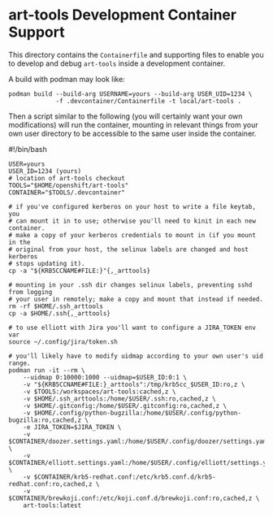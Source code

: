 # art-tools Development Container Support

This directory contains the `Containerfile` and supporting files to enable you
to develop and debug `art-tools` inside a development container.

A build with podman may look like:

    podman build --build-arg USERNAME=yours --build-arg USER_UID=1234 \
                 -f .devcontainer/Containerfile -t local/art-tools .

Then a script similar to the following (you will certainly want your own modifications)
will run the container, mounting in relevant things from your own user directory to be
accessible to the same user inside the container.

#!/bin/bash

    USER=yours
    USER_ID=1234 (yours)
    # location of art-tools checkout
    TOOLS="$HOME/openshift/art-tools"
    CONTAINER="$TOOLS/.devcontainer"

    # if you've configured kerberos on your host to write a file keytab, you
    # can mount it in to use; otherwise you'll need to kinit in each new container.
    # make a copy of your kerberos credentials to mount in (if you mount in the
    # original from your host, the selinux labels are changed and host kerberos
    # stops updating it).
    cp -a "${KRB5CCNAME#FILE:}"{,_arttools}

    # mounting in your .ssh dir changes selinux labels, preventing sshd from logging
    # your user in remotely; make a copy and mount that instead if needed.
    rm -rf $HOME/.ssh_arttools
    cp -a $HOME/.ssh{,_arttools}

    # to use elliott with Jira you'll want to configure a JIRA_TOKEN env var
    source ~/.config/jira/token.sh

    # you'll likely have to modify uidmap according to your own user's uid range.
    podman run -it --rm \
        --uidmap 0:10000:1000 --uidmap=$USER_ID:0:1 \
        -v "${KRB5CCNAME#FILE:}_arttools":/tmp/krb5cc_$USER_ID:ro,z \
        -v $TOOLS:/workspaces/art-tools:cached,z \
        -v $HOME/.ssh_arttools:/home/$USER/.ssh:ro,cached,z \
        -v $HOME/.gitconfig:/home/$USER/.gitconfig:ro,cached,z \
        -v $HOME/.config/python-bugzilla:/home/$USER/.config/python-bugzilla:ro,cached,z \
        -e JIRA_TOKEN=$JIRA_TOKEN \
        -v $CONTAINER/doozer.settings.yaml:/home/$USER/.config/doozer/settings.yaml:ro,cached,z \
        -v $CONTAINER/elliott.settings.yaml:/home/$USER/.config/elliott/settings.yaml:ro,cached,z \
        -v $CONTAINER/krb5-redhat.conf:/etc/krb5.conf.d/krb5-redhat.conf:ro,cached,z \
        -v $CONTAINER/brewkoji.conf:/etc/koji.conf.d/brewkoji.conf:ro,cached,z \
        art-tools:latest
